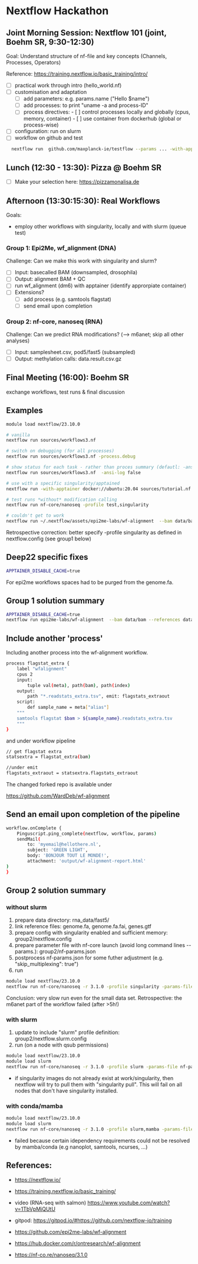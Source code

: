 # Nextflow Hackathon

##  Joint Morning Session: Nextflow 101 (joint, Boehm SR, 9:30-12:30)
Goal: Understand structure of nf-file and key concepts (Channels, Processes, Operators)

Reference: https://training.nextflow.io/basic_training/intro/
- [ ] practical work through intro (hello_world.nf)
- [ ] customisation and adaptation
    - [ ] add parameters: e.g. params.name ("Hello $name")
    - [ ] add processes: to print "uname -a and process-ID" 
    - [ ] process directives:
           - [ ] control processes locally and globally (cpus, memory, container) 
           - [ ] use container from dockerhub (global or process-wise) 
- [ ] configuration: run on slurm
- [ ] workflow on github and test
```bash
  nextflow run  github.com/maxplanck-ie/testflow --params ... -with-apptainer
```

## Lunch (12:30 - 13:30): Pizza @ Boehm SR
- [ ] Make your selection here: https://pizzamonalisa.de

## Afternoon (13:30:15:30): Real Workflows

Goals:
 - employ other workflows with singularity, locally and with slurm (queue test)

### Group 1: Epi2Me,  wf_alignment (DNA)
Challenge: Can we make this work with singularity and slurm?
- [ ] Input: basecalled BAM  (downsampled, drosophila)
- [ ] Output: alignment BAM + QC
- [ ] run wf_alignment (dm6) with apptainer (identify approrpiate container)
- [ ] Extensions?  
   - [ ] add process (e.g. samtools flagstat)
   - [ ] send email upon completion

### Group 2:  nf-core,  nanoseq (RNA)
Challenge: Can we predict RNA modifications? (--> m6anet; skip all other analyses)
- [ ] Input: samplesheet.csv, pod5/fast5 (subsampled)
- [ ] Output:  methylation calls: data.result.csv.gz 

## Final Meeting (16:00): Boehm SR
exchange workflows, test runs & final discussion


## Examples

```bash
module load nextflow/23.10.0 

# vanilla
nextflow run sources/workflows3.nf

# switch on debugging (for all processes)
nextflow run sources/workflows3.nf -process.debug

# show status for each task - rather than proces summary (defautl: -ansi-log true)
nextflow run sources/workflows3.nf  -ansi-log false

# use with a specific singularity/apptained 
nextflow run -with-apptainer docker://ubuntu:20.04 sources/tutorial.nf 

# test runs *without* modification calling
nextflow run nf-core/nanoseq -profile test,singularity

# couldn't get to work
nextflow run ~/.nextflow/assets/epi2me-labs/wf-alignment  --bam data/bam --references /data/repository/organisms/dm6_flybase_r6.12/genome_fasta -with-singularity ontresearch/wf-alignment -without-docker
```
Retrospective correction: better specify -profile singularity as defined in nextflow.config (see group1 below)



## Deep22 specific fixes

```bash
APPTAINER_DISABLE_CACHE=true
```

For epi2me workflows spaces had to be purged from the genome.fa.

## Group 1 solution summary
```bash
APPTAINER_DISABLE_CACHE=true
nextflow run epi2me-labs/wf-alignment  --bam data/bam --references data/genome -profile singularity
```

## Include another 'process'

Including another process into the wf-alignment workflow.

```bash
process flagstat_extra {
    label "wfalignment"
    cpus 2
    input:
        tuple val(meta), path(bam), path(index)
    output:
        path "*.readstats_extra.tsv", emit: flagstats_extraout
    script:
        def sample_name = meta["alias"]
    """
    samtools flagstat $bam > ${sample_name}.readstats_extra.tsv
    """
}
```

and under workflow pipeline

```bash
// get flagstat extra
statsextra = flagstat_extra(bam)

//under emit
flagstats_extraout = statsextra.flagstats_extraout
```

The changed forked repo is available under

https://github.com/WardDeb/wf-alignment

## Send an email upon completion of the pipeline

```bash
workflow.onComplete {
    Pinguscript.ping_complete(nextflow, workflow, params)
    sendMail(
        to: 'myemail@hellothere.nl',
        subject: 'GREEN LIGHT',
        body: 'BONJOUR TOUT LE MONDE!',
        attachment: 'output/wf-alignment-report.html'
)
}
```


## Group 2 solution summary

### without slurm
1. prepare data directory: rna_data/fast5/
2. link reference files: genome.fa, genome.fa.fai, genes.gtf
3. prepare config with singularity enabled and sufficient memory: group2/nextflow.config
4. prepare parameter file with nf-core launch (avoid long command lines --params.): group2/nf-params.json
5. postprocess nf-params.json for some futher adjustment (e.g. "skip_multiplexing": true")
6. run

```bash
module load nextflow/23.10.0
nextflow run nf-core/nanoseq -r 3.1.0 -profile singularity -params-file nf-params.json  -resume
```

Conclusion: very slow run even for the small data set.
Retrospective: the m6anet part of the workflow failed (after >5h!)

### with slurm
1. update to include "slurm" profile definition: group2/nextflow.slurm.config
2. run (on a node with qsub permissions)

```bash
module load nextflow/23.10.0
module load slurm
nextflow run nf-core/nanoseq -r 3.1.0 -profile slurm -params-file nf-params.json -resume
```

- if singularity images do not already exist at work/singularity, then nextflow will try to pull them with "singularity pull". This will fail on all nodes that don't have singularity installed.


### with conda/mamba

```bash
module load nextflow/23.10.0
module load slurm
nextflow run nf-core/nanoseq -r 3.1.0 -profile slurm,mamba -params-file nf-params.json -c nextflow.mamba.config -resume
```

- failed because certain idependency requirements could not be resolved by mamba/conda (e.g nanoplot, samtools, ncurses, ...)



## References:
- https://nextflow.io/
- https://training.nextflow.io/basic_training/
- video (RNA-seq with salmon) https://www.youtube.com/watch?v=1TbVpMjQUtU
- gitpod: https://gitpod.io/#https://github.com/nextflow-io/training

- https://github.com/epi2me-labs/wf-alignment
- https://hub.docker.com/r/ontresearch/wf-alignment
- https://nf-co.re/nanoseq/3.1.0

